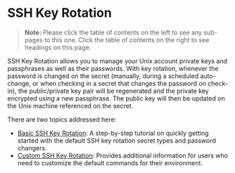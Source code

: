 [title]: # (SSH Key Rotation)
[tags]: # (ssh,key rotation)
[priority]: # (1000)
[display]: # (none)

# SSH Key Rotation

> **Note:** Please click the table of contents on the left to see any sub-pages to this one. Click the table of contents on the right to see headings on this page.

SSH Key Rotation allows you to manage your Unix account private keys and passphrases as well as their passwords. With key rotation, whenever the password is changed on the secret (manually, during a scheduled auto-change, or when checking in a secret that changes the password on check-in), the public/private key pair will be regenerated and the private key encrypted using a new passphrase. The public key will then be updated on the Unix machine referenced on the secret.

There are two topics addressed here:

- [Basic SSH Key Rotation](./ssh-key-rotation-basic/index.md): A step-by-step tutorial on quickly getting started with the default SSH key rotation secret types and password changers.
- [Custom SSH Key Rotation](./ssh-key-rotation-custom/index.md): Provides additional information for users who need to customize the default commands for their environment.




